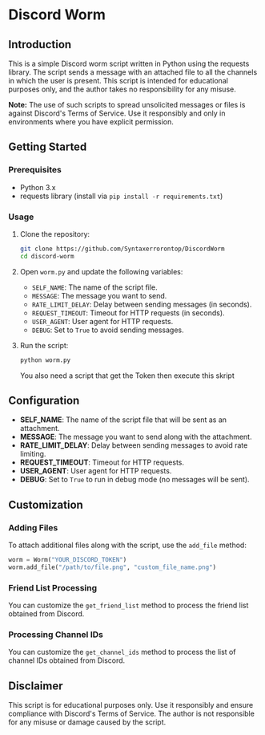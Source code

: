 # Discord Worm

## Introduction

This is a simple Discord worm script written in Python using the requests library. The script sends a message with an attached file to all the channels in which the user is present. This script is intended for educational purposes only, and the author takes no responsibility for any misuse.

**Note:** The use of such scripts to spread unsolicited messages or files is against Discord's Terms of Service. Use it responsibly and only in environments where you have explicit permission.

## Getting Started

### Prerequisites

- Python 3.x
- requests library (install via `pip install -r requirements.txt`)

### Usage

1. Clone the repository:

    ```bash
    git clone https://github.com/Syntaxerrorontop/DiscordWorm
    cd discord-worm
    ```

2. Open `worm.py` and update the following variables:

    - `SELF_NAME`: The name of the script file.
    - `MESSAGE`: The message you want to send.
    - `RATE_LIMIT_DELAY`: Delay between sending messages (in seconds).
    - `REQUEST_TIMEOUT`: Timeout for HTTP requests (in seconds).
    - `USER_AGENT`: User agent for HTTP requests.
    - `DEBUG`: Set to `True` to avoid sending messages.

3. Run the script:

    ```bash
    python worm.py
    ```

    You also need a script that get the Token then execute this skript

## Configuration

- **SELF_NAME**: The name of the script file that will be sent as an attachment.
- **MESSAGE**: The message you want to send along with the attachment.
- **RATE_LIMIT_DELAY**: Delay between sending messages to avoid rate limiting.
- **REQUEST_TIMEOUT**: Timeout for HTTP requests.
- **USER_AGENT**: User agent for HTTP requests.
- **DEBUG**: Set to `True` to run in debug mode (no messages will be sent).

## Customization

### Adding Files

To attach additional files along with the script, use the `add_file` method:

```python
worm = Worm("YOUR_DISCORD_TOKEN")
worm.add_file("/path/to/file.png", "custom_file_name.png")
```

### Friend List Processing

You can customize the `get_friend_list` method to process the friend list obtained from Discord.

### Processing Channel IDs

You can customize the `get_channel_ids` method to process the list of channel IDs obtained from Discord.

## Disclaimer

This script is for educational purposes only. Use it responsibly and ensure compliance with Discord's Terms of Service. The author is not responsible for any misuse or damage caused by the script.
